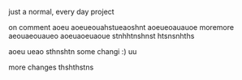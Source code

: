 just a normal, every day project

on comment
aoeu
aoeueouahstueaoshnt
aoeueoauauoe
moremore
aeouaeouaueo
aoeuaoeuaoue
stnhhtnshnst
htsnsnhths

aoeu
ueao
sthnshtn
some changi
:)
uu

more changes
thshthstns
